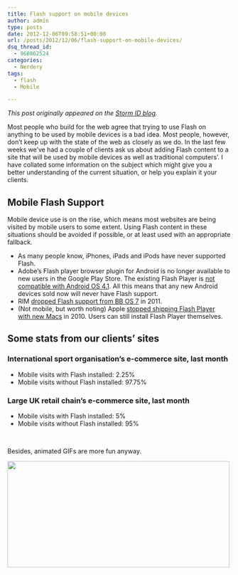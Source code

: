 ```yaml
---
title: Flash support on mobile devices
author: admin
type: posts
date: 2012-12-06T09:58:51+00:00
url: /posts/2012/12/06/flash-support-on-mobile-devices/
dsq_thread_id:
  - 960862524
categories:
  - Nerdery
tags:
  - flash
  - Mobile

---
```

_This post originally appeared on the [Storm ID blog][1]._

Most people who build for the web agree that trying to use Flash on anything to be used by mobile devices is a bad idea. Most people, however, don&#8217;t keep up with the state of the web as closely as we do. In the last few weeks we&#8217;ve had a couple of clients ask us about adding Flash content to a site that will be used by mobile devices as well as traditional computers&#8217;. I have collated some information on the subject which might give you a better understanding of the current situation, or help you explain it your clients.

## Mobile Flash Support

Mobile device use is on the rise, which means most websites are being visited by mobile users to some extent. Using Flash content in these situations should be avoided if possible, or at least used with an appropriate fallback.

  * As many people know, iPhones, iPads and iPods have never supported Flash.
  * Adobe’s Flash player browser plugin for Android is no longer available to new users in the Google Play Store. The existing Flash Player is [not compatible with Android OS 4.1][2]. All this means that any new Android devices sold now will never have Flash support.
  * RIM [dropped Flash support from BB OS 7][3] in 2011.
  * (Not mobile, but worth noting) Apple [stopped shipping Flash Player with new Macs][4] in 2010. Users can still install Flash Player themselves.

## Some stats from our clients&#8217; sites

### International sport organisation&#8217;s e-commerce site, last month

  * Mobile visits with Flash installed: 2.25%
  * Mobile visits without Flash installed: 97.75%

### Large UK retail chain&#8217;s e-commerce site, last month

  * Mobile visits with Flash installed: 5%
  * Mobile visits without Flash installed: 95%

&nbsp;

Besides, animated GIFs are more fun anyway.

<img class="alignnone size-full wp-image-1469217595" src="https://lobban.org/wp-content/uploads/2012/12/505cab826166b.gif" alt="" width="500" height="239" />

 [1]: http://blog.stormid.com/2012/12/flash-support-on-mobile-devices/
 [2]: http://blogs.adobe.com/flashplayer/2012/06/flash-player-and-android-update.html "Flash is not compatible with Android OS 4.1"
 [3]: http://www.businessinsider.com/new-blackberry-phones-dont-support-flash-2011-8 "Blackberry drop Flash support"
 [4]: http://mashable.com/2010/10/22/macs-os-x-flash-playe/ "Apple stop shipping Flash Player"